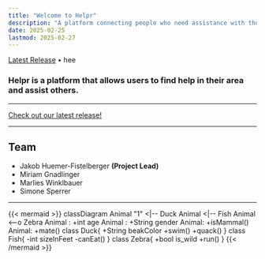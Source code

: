 ```yaml
---
title: "Welcome to Helpr"
description: "A platform connecting people who need assistance with those who can help"
date: 2025-02-25
lastmod: 2025-02-27
---
```


[Latest Release](https://github.com/2425-3ahitm-itp/02-projekte-helpr/releases/tag/v2025.02.24-f9733c4) • hee


### Helpr is a platform that allows users to find help in their area and assist others.



---

<!-- Link to the latest release -->

[Check out our latest release!](https://github.com/2425-3ahitm-itp/02-projekte-helpr/releases/tag/v2025.02.24-f9733c4)


---
<!-- 
## How It Works

### For Those Seeking Help

1. **Create Your Account** - Sign up in minutes and verify your identity
2. **Post Your Task** - Describe what you need help with and set your budget
3. **Choose Your Helper** - Review profiles, ratings, and select the right person
4. **Get Help** - Receive the assistance you need when you need it
5. **Rate Your Experience** - Provide feedback to maintain our community standards

### For Helpers

1. **Create Your Profile** - Highlight your skills and availability
2. **Find Opportunities** - Browse tasks in your area that match your abilities
3. **Accept Tasks** - Choose work that fits your schedule
4. **Provide Quality Service** - Help others while building your reputation
5. **Get Paid** - Earn money for your time and effort

---

## Why Choose Helpr?

### For Those Seeking Assistance

- **Reliable Support** when you're facing challenges
- **Vetted Helpers** with verified reviews
- **Flexible Scheduling** to meet your specific needs
- **Secure Platform** for peace of mind
- **Fair Pricing** set by you

### For Service Providers

- **Flexible Work Hours** that fit around your schedule
- **Additional Income** doing meaningful work
- **Choose Your Tasks** based on your skills and interests
- **Build Your Reputation** through our rating system
- **Secure Payment** for every completed task

--- -->

## Team

- Jakob Huemer-Fistelberger **(Project Lead)**
- Miriam Gnadlinger
- Marlies Winklbauer
- Simone Sperrer

---


{{< mermaid >}}
classDiagram
Animal "1" <|-- Duck
Animal <|-- Fish
Animal <--o Zebra
Animal : +int age
Animal : +String gender
Animal: +isMammal()
Animal: +mate()
class Duck{
+String beakColor
+swim()
+quack()
}
class Fish{
-int sizeInFeet
-canEat()
}
class Zebra{
+bool is_wild
+run()
}
{{< /mermaid >}}

